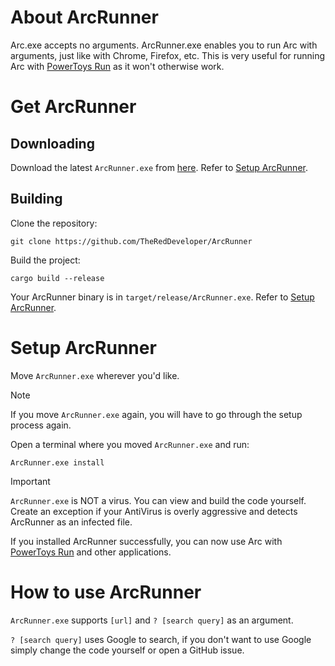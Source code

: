 # About ArcRunner

Arc.exe accepts no arguments. ArcRunner.exe enables you to run Arc with arguments, just like with Chrome, Firefox, etc.
This is very useful for running Arc with [PowerToys Run](https://github.com/microsoft/PowerToys) as it won't otherwise work.

# Get ArcRunner

## Downloading
Download the latest `ArcRunner.exe` from [here](https://github.com/TheRedDeveloper/ArcRunner/releases/latest).
Refer to [Setup ArcRunner](README.md#install-arcrunner).

## Building
Clone the repository:
```batch
git clone https://github.com/TheRedDeveloper/ArcRunner
```

Build the project:
```batch
cargo build --release
```

Your ArcRunner binary is in `target/release/ArcRunner.exe`.
Refer to [Setup ArcRunner](README.md#install-arcrunner).

# Setup ArcRunner
Move `ArcRunner.exe` wherever you'd like.
> [!NOTE]  
> If you move `ArcRunner.exe` again, you will have to go through the setup process again.

Open a terminal where you moved `ArcRunner.exe` and run:
```batch
ArcRunner.exe install
```
> [!IMPORTANT]  
> `ArcRunner.exe` is NOT a virus. You can view and build the code yourself.
> Create an exception if your AntiVirus is overly aggressive and detects ArcRunner as an infected file.

If you installed ArcRunner successfully, you can now use Arc with [PowerToys Run](https://github.com/microsoft/PowerToys) and other applications.

# How to use ArcRunner
`ArcRunner.exe` supports `[url]` and `? [search query]` as an argument.

`? [search query]` uses Google to search, if you don't want to use Google simply change the code yourself or open a GitHub issue.